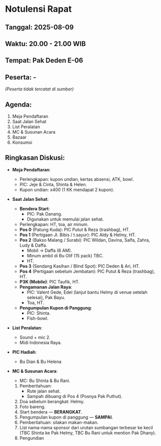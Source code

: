 # Notulensi Rapat
## Tanggal: 2025-08-09
## Waktu: 20.00 - 21.00 WIB
## Tempat: Pak Deden E-06
## Peserta: -
*(Peserta tidak tercatat di sumber)*

## Agenda:
1. Meja Pendaftaran
2. Saat Jalan Sehat
3. List Peralatan
4. MC & Susunan Acara
5. Bazaar
6. Konsumsi

## Ringkasan Diskusi:
- **Meja Pendaftaran**:
  - Perlengkapan: kupon undian, kertas absensi, ATK, bowl.
  - PIC: Jeje & Cinta, Shinta & Helen.
  - Kupon undian: x400 (1 KK mendapat 2 kupon).

- **Saat Jalan Sehat**:
  - **Bendera Start**:
    - PIC: Pak Danang.
    - Digunakan untuk memulai jalan sehat.
  - Perlengkapan: HT, toa, air minum.
  - **Pos 0** (Patung Kuda): PIC Putut & Reza (trashbag), HT.
  - **Pos 1** (Pertigaan Jl. Bibis / t.sayur): PIC Aldy & Helmy, HT.
  - **Pos 2** (Bakso Malang / Surabi): PIC Wildan, Davina, Salfa, Zahra, Ludy & Daffa.
    - Mobil -> Daffa (6 AM).
    - Minum ambil di Bu Olif (15 pack) TBC.
    - HT.
  - **Pos 3** (Sendang Kasihan / Blind Spot): PIC Deden & Ari, HT.
  - **Pos 4** (Pertigaan sebelum Jembatan): PIC Putut & Reza (trashbag), HT.
  - **P3K (Mobile)**: PIC Taufik, HT.
  - **Pengamanan Jalan Raya**:
    - PIC: Valent Gede, Edel (lanjut bantu Helmy di venue setelah selesai), Pak Bayu.
    - Toa, HT.
  - **Pengumpulan Kupon di Panggung**:
    - PIC: Shinta.
    - Fish-bowl.

- **List Peralatan**:
  - Sound + mic 2.
  - Midi Indonesia Raya.

- **PIC Hadiah**:
  - Bu Dian & Bu Helena

- **MC & Susunan Acara**:
  - MC: Bu Shinta & Bu Rani.
  1. Pemberitahuan:
     - Rute jalan sehat.
     - Sampah dibuang di Pos 4 (Posnya Pak Puthut).
  2. Doa sebelum berangkat: Helmy.
  3. Foto bareng.
  4. Start bendera — **BERANGKAT**.
  5. Pengumpulan kupon di panggung — **SAMPAI**.
  6. Pemberitahuan: silakan makan-makan.
  7. List nama-nama sponsor dari urutan sumbangan terbesar ke kecil (TBC Shinta ke Pak Helmy, TBC Bu Rani untuk mention Pak Dhany).
  8. Pengundian

